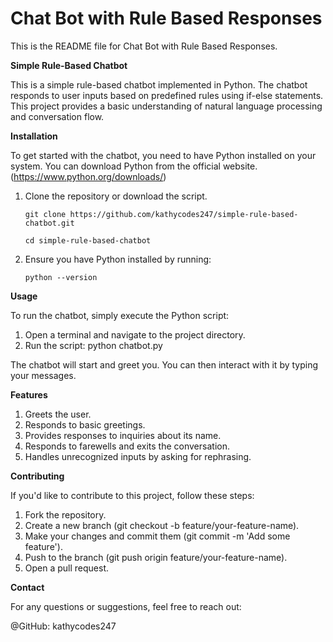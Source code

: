 # Chat Bot with Rule Based Responses

This is the README file for Chat Bot with Rule Based Responses.

**Simple Rule-Based Chatbot**

This is a simple rule-based chatbot implemented in Python. The chatbot responds to user inputs based on predefined rules using if-else statements. This project provides a basic understanding of natural language processing and conversation flow.

**Installation**

To get started with the chatbot, you need to have Python installed on your system. You can download Python from the official website. (https://www.python.org/downloads/)

1. Clone the repository or download the script. 
   ```
   git clone https://github.com/kathycodes247/simple-rule-based-chatbot.git
   
   cd simple-rule-based-chatbot
   ```

2. Ensure you have Python installed by running:
   ```
   python --version
   ```
   
**Usage**

To run the chatbot, simply execute the Python script:
1. Open a terminal and navigate to the project directory. 
2. Run the script:
   python chatbot.py

The chatbot will start and greet you. You can then interact with it by typing your messages.

**Features**

1. Greets the user.
2. Responds to basic greetings.
3. Provides responses to inquiries about its name.
4. Responds to farewells and exits the conversation.
5. Handles unrecognized inputs by asking for rephrasing.

**Contributing**

If you'd like to contribute to this project, follow these steps:

1. Fork the repository.
2. Create a new branch (git checkout -b feature/your-feature-name).
3. Make your changes and commit them (git commit -m 'Add some feature').
4. Push to the branch (git push origin feature/your-feature-name).
5. Open a pull request.

**Contact**

For any questions or suggestions, feel free to reach out:

@GitHub: kathycodes247
